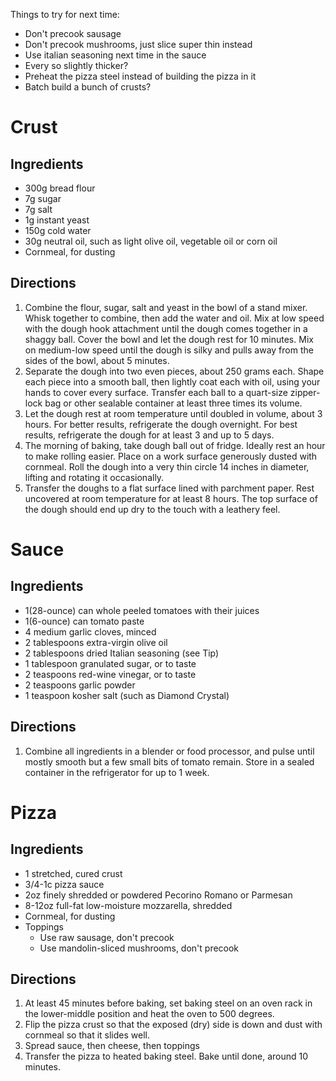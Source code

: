 Things to try for next time:
- Don't precook sausage
- Don't precook mushrooms, just slice super thin instead
- Use italian seasoning next time in the sauce
- Every so slightly thicker?
- Preheat the pizza steel instead of building the pizza in it
- Batch build a bunch of crusts?


Crust
=====

Ingredients
-----------

- 300g bread flour
- 7g sugar
- 7g salt
- 1g instant yeast
- 150g cold water
- 30g neutral oil, such as light olive oil, vegetable oil or corn oil
- Cornmeal, for dusting


Directions
----------

1. Combine the flour, sugar, salt and yeast in the bowl of a stand mixer. Whisk together to combine, then add the water and oil. Mix at low speed with the dough hook attachment until the dough comes together in a shaggy ball. Cover the bowl and let the dough rest for 10 minutes. Mix on medium-low speed until the dough is silky and pulls away from the sides of the bowl, about 5 minutes.
2. Separate the dough into two even pieces, about 250 grams each. Shape each piece into a smooth ball, then lightly coat each with oil, using your hands to cover every surface. Transfer each ball to a quart-size zipper-lock bag or other sealable container at least three times its volume.
3. Let the dough rest at room temperature until doubled in volume, about 3 hours. For better results, refrigerate the dough overnight. For best results, refrigerate the dough for at least 3 and up to 5 days.
4. The morning of baking, take dough ball out of fridge. Ideally rest an hour to make rolling easier. Place on a work surface generously dusted with cornmeal. Roll the dough into a very thin circle 14 inches in diameter, lifting and rotating it occasionally.
5. Transfer the doughs to a flat surface lined with parchment paper. Rest uncovered at room temperature for at least 8 hours. The top surface of the dough should end up dry to the touch with a leathery feel.


Sauce
=====

Ingredients
-----------

- 1(28-ounce) can whole peeled tomatoes with their juices
- 1(6-ounce) can tomato paste
- 4 medium garlic cloves, minced
- 2 tablespoons extra-virgin olive oil
- 2 tablespoons dried Italian seasoning (see Tip)
- 1 tablespoon granulated sugar, or to taste
- 2 teaspoons red-wine vinegar, or to taste
- 2 teaspoons garlic powder
- 1 teaspoon kosher salt (such as Diamond Crystal)


Directions
----------

1. Combine all ingredients in a blender or food processor, and pulse until mostly smooth but a few small bits of tomato remain. Store in a sealed container in the refrigerator for up to 1 week.

Pizza
=====

Ingredients
-----------

- 1 stretched, cured crust
- 3/4-1c pizza sauce
- 2oz finely shredded or powdered Pecorino Romano or Parmesan
- 8-12oz full-fat low-moisture mozzarella, shredded
- Cornmeal, for dusting
- Toppings
    - Use raw sausage, don't precook
    - Use mandolin-sliced mushrooms, don't precook


Directions
----------

1. At least 45 minutes before baking, set baking steel on an oven rack in the lower-middle position and heat the oven to 500 degrees.
2. Flip the pizza crust so that the exposed (dry) side is down and dust with cornmeal so that it slides well.
3. Spread sauce, then cheese, then toppings
4. Transfer the pizza to heated baking steel. Bake until done, around 10 minutes.
